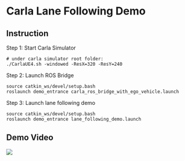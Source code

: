# Carla Lane Following Demo

## Instruction

Step 1: Start Carla Simulator

```
# under carla simulator root folder:
./CarlaUE4.sh -windowed -ResX=320 -ResY=240
```

Step 2: Launch ROS Bridge

```
source catkin_ws/devel/setup.bash
roslaunch demo_entrance carla_ros_bridge_with_ego_vehicle.launch
```

Step 3: Launch lane following demo

```
source catkin_ws/devel/setup.bash
roslaunch demo_entrance lane_following_demo.launch
```

## Demo Video

[![](./carla-lane-following-demo.png)](https://youtu.be/qKbhPBSRioA)
